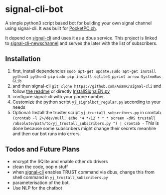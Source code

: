 # signal-cli-bot
A simple python3 script based bot for building your own signal channel using signal-cli.
It was built for [PocketPC.ch](https://www.pocketpc.ch).

It depend on [signal-cli](https://github.com/AsamK/signal-cli) and uses it as a dbus service. This project is linked to [signal-cli-newschannel](https://github.com/yjeanrenaud/signal-cli-newschannel) and serves the later with the list of subscribers.

## Installation
1. first, install dependencies
`sudo apt-get update;sudo apt-get install python3 python3-pip`
`sudo pip install sqlite3 pprint arrow SystemBus GLib `
2. and then signal-cli
`git clone https://github.com/AsamK/signal-cli`
and follow [the readme](https://github.com/AsamK/signal-cli)
or directly [InstallSignalEN.py](https://gist.github.com/Vic3198/f0c9e17ef3d70e7b8c066bfd8cf4db2d)
3. configure signal-cli with your phone number.
4. Customize the python script `yj_signalbot_regular.py` according to your needs
5. Optional: Install the truster script `yj_trustall_subscribers.py` in crontab
`(crontab -l 2>/dev/null; echo "4 */12 * * * screen -dRS trustall /absolute/path/to/yj_trustall_subscribers.py
") | crontab -`
This is done because some subscribers might change their secrets meanhile and then our bot runs into errors.

## Todos and Future Plans
* encrypt the SQlite and enable other db drivers
* clean the code, oop n stuff
* when [signal-cli](https://github.com/AsamK/signal-cli) enables TRUST command via dbus, change this from shell command in `yj_trustall_subscribers.py`
* parameterisation of the bot. 
* Use NLP for the chatbot
